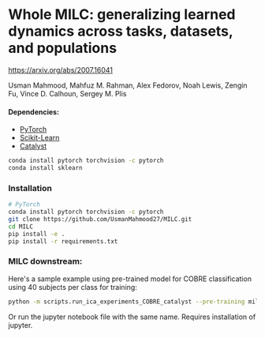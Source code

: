 # Whole MILC: generalizing learned dynamics across tasks, datasets, and populations

https://arxiv.org/abs/2007.16041

Usman Mahmood, Mahfuz M. Rahman, Alex Fedorov, Noah Lewis, Zengin Fu, Vince D. Calhoun, Sergey M. Plis


#### Dependencies:
* [PyTorch](https://github.com/pytorch/pytorch)
* [Scikit-Learn](https://github.com/scikit-learn/scikit-learn)
* [Catalyst](https://github.com/catalyst-team/catalyst)

```bash
conda install pytorch torchvision -c pytorch
conda install sklearn
```

### Installation 

```bash
# PyTorch
conda install pytorch torchvision -c pytorch
git clone https://github.com/UsmanMahmood27/MILC.git
cd MILC
pip install -e .
pip install -r requirements.txt
```

### MILC downstream:
Here's a sample example using pre-trained model for COBRE classification using 40 subjects per class for training: 

```bash
python -m scripts.run_ica_experiments_COBRE_catalyst --pre-training milc --script-ID 3 --exp UFPT --method sub-lstm 
```
Or run the jupyter notebook file with the same name. Requires installation of jupyter.
